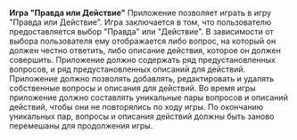 **Игра "Правда или Действие"**
Приложение позволяет играть в игру "Правда или Действие".
Игра заключается в том, что пользователю предоставляется выбор "Правда" или "Действие". 
В зависимости от выбора пользователя ему отображается либо вопрос, на который он должен честно ответить, либо описание действия, которое он должен совершить. 
Приложение должно содержать ряд предустановленных вопросов, и ряд предустановленных описаний для действий.
Приложение должно позволять добавлять, редактировать и удалять собственные вопросы и описания для действий.
Во время игры приложение должно составлять уникальные пары вопросов и описаний действий, чтобы они не повторялись по ходу игры. 
По окончанию уникальных пар, вопросы и описания действий должны быть заново перемешаны для продолжения игры.